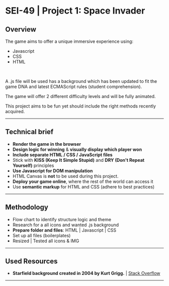 
# SEI-49 | Project 1: Space Invader 

## Overview

The game aims to offer a unique immersive experience using:
<br/>
* Javascript
* CSS
* HTML 
<br/>

A .js file will be used has a background which has been updated to fit the game DNA and latest ECMAScript rules (student comprehension).

The game will offer 2 different difficulty levels and will be fully animated.

This project aims to be fun yet should include the right methods recently acquired.

---

## Technical brief

* **Render the game in the browser**
* **Design logic for winning** & **visually display which player won**
* **Include separate HTML / CSS / JavaScript files**
* Stick with **KISS (Keep It Simple Stupid)** and **DRY (Don't Repeat Yourself)** principles
* **Use Javascript for DOM manipulation**
* HTML Canvas is **not** to be used during this project.
* **Deploy your game online**, where the rest of the world can access it
* Use **semantic markup** for HTML and CSS (adhere to best practices)

---

## Methodology

* Flow chart to identify structure logic and theme
* Research for a all icons and wanted .js background
* **Prepare folder and files**: HTML | Javascript | CSS
* Set up all files (boilerplates)
* Resized | Tested all icons & IMG



---


## Used Resources

* **Starfield background created in 2004 by Kurt Grigg.** |
[Stack Overflow](https://stackoverflow.com/questions/31680639/non-canvas-javascript-starfield-animation-in-latest-explorer-not-smooth)



---
